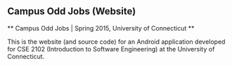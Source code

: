 ## Campus Odd Jobs (Website)

** Campus Odd Jobs | Spring 2015, University of Connecticut **

This is the website (and source code) for an Android application developed for CSE 2102 (Introduction to Software Engineering) at the University of Connecticut.
